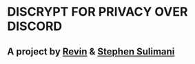 # DISCRYPT FOR PRIVACY OVER DISCORD 

## A project by [Revin](https://github.com/Polairr/) & [Stephen Sulimani](https://github.com/StephenSulimani/)